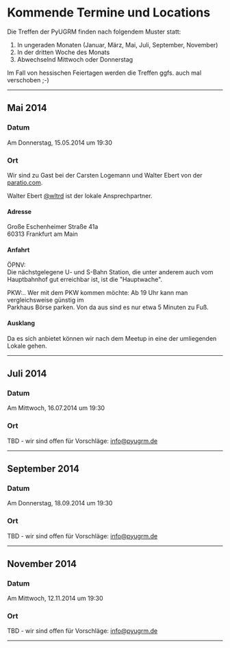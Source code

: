 <!-- 
.. title: Terminübersicht der Python UserGroup Rhein-Main
.. hidetitle: True
.. slug: termine-der-python-user-group-rhein-main
.. date: 2014/04/25 23:45:33
.. tags: 
.. link: 
.. description: Auf dieser Seite finden sich die aktuellen Termine und Locations der PyUGRM-Treffen
.. type: text
-->

# Kommende Termine und Locations

Die Treffen der PyUGRM finden nach folgendem Muster statt: 

1. In ungeraden Monaten (Januar, März, Mai, Juli, September, November)
2. In der dritten Woche des Monats
3. Abwechselnd Mittwoch oder Donnerstag

Im Fall von hessischen Feiertagen werden die Treffen ggfs. auch mal verschoben ;-)

---

## Mai 2014

### Datum

Am Donnerstag, 15.05.2014 um 19:30

### Ort

Wir sind zu Gast bei der Carsten Logemann und Walter Ebert von der  
[paratio.com][paratio]. 

Walter Ebert [@wltrd][walterebert] ist der lokale Ansprechpartner.

#### Adresse

Große Eschenheimer Straße 41a  
60313 Frankfurt am Main  

#### Anfahrt

ÖPNV:  
Die nächstgelegene U- und S-Bahn Station, die unter anderem auch vom  
Hauptbahnhof gut erreichbar ist, ist die "Hauptwache".

PKW:..
Wer mit dem PKW kommen möchte: Ab 19 Uhr kann man vergleichsweise günstig im  
Parkhaus Börse parken. Von da aus sind es nur etwa 5 Minuten zu Fuß.

#### Ausklang

Da es sich anbietet können wir nach dem Meetup in eine der umliegenden Lokale
gehen.

---

## Juli 2014

### Datum

Am Mittwoch, 16.07.2014 um 19:30

### Ort

TBD - wir sind offen für Vorschläge: <info@pyugrm.de>

---

## September 2014

### Datum

Am Donnerstag, 18.09.2014 um 19:30

### Ort

TBD - wir sind offen für Vorschläge: <info@pyugrm.de>

---

## November 2014

### Datum

Am Mittwoch, 12.11.2014 um 19:30

### Ort

TBD - wir sind offen für Vorschläge: <info@pyugrm.de>

---

[paratio]: http://paratio.com
[walterebert]: https://twitter.com/wltrd
